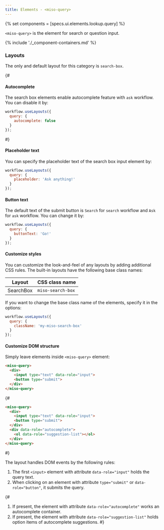 ```yaml
---
title: Elements - <miso-query>
---
```


{% set components = [specs.ui.elements.lookup.query] %}

`<miso-query>` is the element for search or question input.

{% include './_component-containers.md' %}

### Layouts

The only and default layout for this category is `search-box`.

{#
#### Autocomplete

The search box elements enable autocomplete feature with `ask` workflow. You can disable it by:

```js
workflow.useLayouts({
  query: {
    autocomplete: false
  }
});
```
#}

#### Placeholder text

You can specify the placeholder text of the search box input element by:

```js
workflow.useLayouts({
  query: {
    placeholder: 'Ask anything!'
  }
});
```

#### Button text

The default text of the submit button is `Search` for `search` workflow and `Ask` for `ask` workflow. You can change it by:

```js
workflow.useLayouts({
  query: {
    buttonText: 'Go!'
  }
});
```

#### Customize styles

You can customize the look-and-feel of any layouts by adding additional CSS rules. The built-in layouts have the following base class names:

<table class="table">
  <thead>
    <tr>
      <th scope="col">Layout</th>
      <th scope="col">CSS class name</th>
    </tr>
  </thead>
  <tbody>
    <tr>
      <td>SearchBox</td>
      <td><code>miso-search-box</code></td>
    </tr>
  </tbody>
</table>

If you want to change the base class name of the elements, specify it in the options:

```js
workflow.useLayouts({
  query: {
    className: 'my-miso-search-box'
  }
});
```

#### Customize DOM structure

Simply leave elements inside `<miso-query>` element:

```html
<miso-query>
  <div>
    <input type="text" data-role="input">
    <button type="submit">
  </div>
</miso-query>
```

{#
```html
<miso-query>
  <div>
    <input type="text" data-role="input">
    <button type="submit">
  </div>
  <div data-role="autocomplete">
    <ol data-role="suggestion-list"></ol>
  </div>
</miso-query>
```
#}

The layout handles DOM events by the following rules:

1. The first `<input>` element with attribute `data-role="input"` holds the query text.
1. When clicking on an element with attribute `type="submit"` or `data-role="button"`, it submits the query.

{#
1. If present, the element with attribute `data-role="autocomplete"` works an autocomplete container.
1. If present, the element with attribute `data-role="suggestion-list"` holds option items of autocomplete suggestions.
#}
